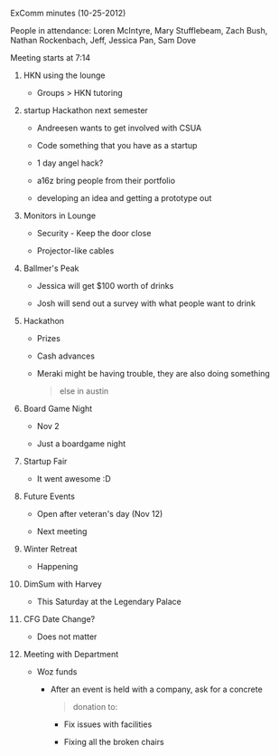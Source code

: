 ExComm minutes (10-25-2012)

People in attendance: Loren McIntyre, Mary Stufflebeam, Zach Bush,
Nathan Rockenbach, Jeff, Jessica Pan, Sam Dove

Meeting starts at 7:14

1.  HKN using the lounge

    -   Groups \> HKN tutoring

2.  startup Hackathon next semester

    -   Andreesen wants to get involved with CSUA

    -   Code something that you have as a startup

    -   1 day angel hack?

    -   a16z bring people from their portfolio

    -   developing an idea and getting a prototype out

3.  Monitors in Lounge

    -   Security - Keep the door close

    -   Projector-like cables

4.  Ballmer's Peak

    -   Jessica will get \$100 worth of drinks

    -   Josh will send out a survey with what people want to drink

5.  Hackathon

    -   Prizes

    -   Cash advances

    -   Meraki might be having trouble, they are also doing something
        > else in austin

6.  Board Game Night

    -   Nov 2

    -   Just a boardgame night

7.  Startup Fair

    -   It went awesome :D

8.  Future Events

    -   Open after veteran's day (Nov 12)

    -   Next meeting

9.  Winter Retreat

    -   Happening

10. DimSum with Harvey

    -   This Saturday at the Legendary Palace

11. CFG Date Change?

    -   Does not matter

12. Meeting with Department

    -   Woz funds

        -   After an event is held with a company, ask for a concrete
            > donation to:

            -   Fix issues with facilities

            -   Fixing all the broken chairs
